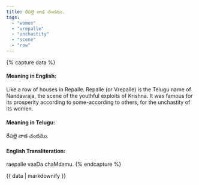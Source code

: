 ```yaml
---
title: రేపల్లె వాడ చందము.
tags:
  - "women"
  - "vrepalle"
  - "unchastity"
  - "scene"
  - "row"
---
```


{% capture data %}
#### Meaning in English:
Like a row of houses in Repalle.
Repalle (or Vrepalle) is the Telugu name of Nandavraja, the scene of the youthful exploits of Krishna.
It was famous for its prosperity according to some-according to others, for the unchastity of its women.

#### Meaning in Telugu:
రేపల్లె వాడ చందము.

#### English Transliteration:
raepalle vaaDa chaMdamu.
{% endcapture %}

<div class="notice">{{ data | markdownify }}</div>

